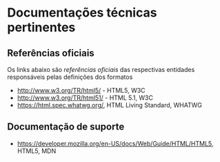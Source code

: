 Documentações técnicas pertinentes
===============================================================================

## Referências oficiais
Os links abaixo são _referências oficiais_ das respectivas entidades
 responsáveis pelas definições dos formatos

- http://www.w3.org/TR/html5/ - HTML5, W3C
- http://www.w3.org/TR/html51/ - HTML 5.1, W3C
- https://html.spec.whatwg.org/, HTML Living Standard, WHATWG

## Documentação de suporte
- https://developer.mozilla.org/en-US/docs/Web/Guide/HTML/HTML5, HTML5, MDN